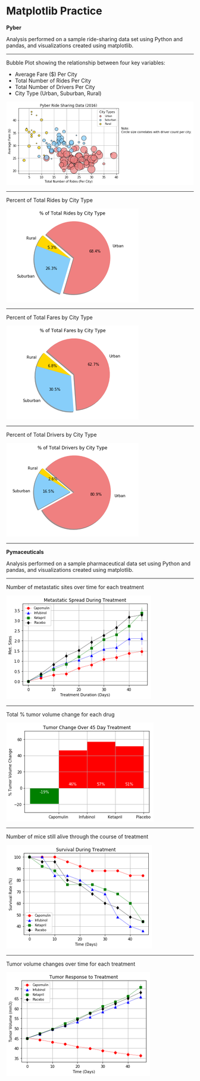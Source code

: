 # Matplotlib Practice

**Pyber**  

Analysis performed on a sample ride-sharing data set using Python and pandas, and visualizations created using matplotlib.  

---

Bubble Plot showing the relationship between four key variables:  
  * Average Fare ($) Per City  
  * Total Number of Rides Per City  
  * Total Number of Drivers Per City  
  * City Type (Urban, Suburban, Rural)  

![alt text](Pyber/output/bubble_plot.png "Bubble Plot")  

----

Percent of Total Rides by City Type  

![alt text](Pyber/output/rides_by_type.png "Rides by City Type")  

----

Percent of Total Fares by City Type  

![alt text](Pyber/output/fares_by_type.png "Fares by City Type")  

----

Percent of Total Drivers by City Type  

![alt text](Pyber/output/drivers_by_type.png "Drivers by City Type")  

---

**Pymaceuticals**  

Analysis performed on a sample pharmaceutical data set using Python and pandas, and visualizations created using matplotlib.  

---

Number of metastatic sites over time for each treatment  

![alt text](Pymaceuticals/output/met_sites.png "Metastatic Sites over Time")  

----

Total % tumor volume change for each drug  

![alt text](Pymaceuticals/output/summary_bar.png "Total % Tumor Volume Change")  

----

Number of mice still alive through the course of treatment  

![alt text](Pymaceuticals/output/survival_rate.png "Survival Rate over Time")  

----

Tumor volume changes over time for each treatment  

![alt text](Pymaceuticals/output/tumor_response.png "Tumor Volume over Time")